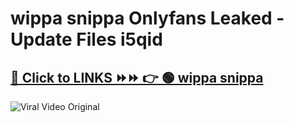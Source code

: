
 # wippa snippa Onlyfans Leaked - Update Files i5qid

## <h2><a href="https://clipsfans.com/wippa_snippa&ref=git">🔗 Click to LINKS ⏩⏩ 👉 🟢 wippa snippa </a></h2>

<a href="https://clipsfans.com/wippa_snippa&ref=git" rel="nofollow" data-target="animated-image.originalLink"><img src="https://i.ibb.co.com/xMMVF88/686577567.gif" alt="Viral Video Original" style="max-width: 100%; display: inline-block;" data-target="animated-image.originalImage"></a>

